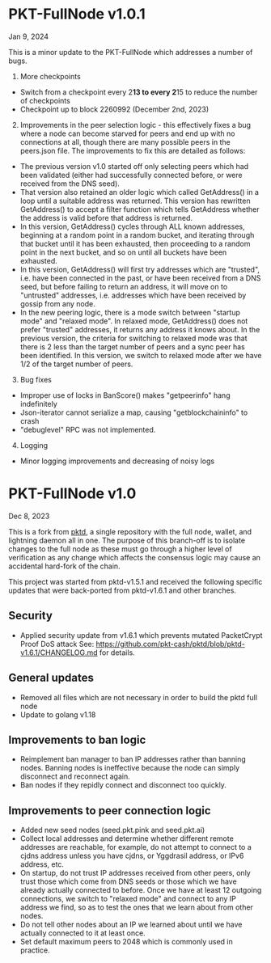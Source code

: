 # PKT-FullNode v1.0.1

Jan 9, 2024

This is a minor update to the PKT-FullNode which addresses a number of bugs.

1. More checkpoints
  * Switch from a checkpoint every 2**13 to every 2**15 to reduce the number of checkpoints
  * Checkpoint up to block 2260992 (December 2nd, 2023)
2. Improvements in the peer selection logic - this effectively fixes a bug where a node can become
starved for peers and end up with no connections at all, though there are many possible peers in the
peers.json file. The improvements to fix this are detailed as follows:
  * The previous version v1.0 started off only selecting peers which had been validated
  (either had successfully connected before, or were received from the DNS seed).
  * That version also retained an older logic which called GetAddress() in a loop until a suitable
  address was returned. This version has rewritten GetAddress() to accept a filter function which
  tells GetAddress whether the address is valid before that address is returned.
  * In this version, GetAddress() cycles through ALL known addresses, beginning at a random point
  in a random bucket, and iterating through that bucket until it has been exhausted, then proceeding
  to a random point in the next bucket, and so on until all buckets have been exhausted.
  * In this version, GetAddress() will first try addresses which are "trusted", i.e. have been
  connected in the past, or have been received from a DNS seed, but before failing to return an
  address, it will move on to "untrusted" addresses, i.e. addresses which have been received by gossip
  from any node.
  * In the new peering logic, there is a mode switch between "startup mode" and "relaxed mode". In
  relaxed mode, GetAddress() does not prefer "trusted" addresses, it returns any address it knows
  about. In the previous version, the criteria for switching to relaxed mode was that there is 2 less
  than the target number of peers and a sync peer has been identified. In this version, we switch to
  relaxed mode after we have 1/2 of the target number of peers.
3. Bug fixes
  * Improper use of locks in BanScore() makes "getpeerinfo" hang indefinitely
  * Json-iterator cannot serialize a map, causing "getblockchaininfo" to crash
  * "debuglevel" RPC was not implemented.
4. Logging
  * Minor logging improvements and decreasing of noisy logs


# PKT-FullNode v1.0

Dec 8, 2023

This is a fork from [pktd](https://github.com/pkt-cash/pktd/blob/pktd-v1.6.1/CHANGELOG.md), a
single repository with the full node, wallet, and lightning daemon all in one. The purpose of this
branch-off is to isolate changes to the full node as these must go through a higher level of
verification as any change which affects the consensus logic may cause an accidental hard-fork of
the chain.

This project was started from pktd-v1.5.1 and received the following specific updates that were
back-ported from pktd-v1.6.1 and other branches.

## Security
* Applied security update from v1.6.1 which prevents mutated PacketCrypt Proof DoS attack
See: https://github.com/pkt-cash/pktd/blob/pktd-v1.6.1/CHANGELOG.md for details.

## General updates
* Removed all files which are not necessary in order to build the pktd full node
* Update to golang v1.18

## Improvements to ban logic
* Reimplement ban manager to ban IP addresses rather than banning nodes. Banning nodes is ineffective because the node can simply disconnect and reconnect again.
* Ban nodes if they repidly connect and disconnect too quickly.

## Improvements to peer connection logic
* Added new seed nodes (seed.pkt.pink and seed.pkt.ai)
* Collect local addresses and determine whether different remote addresses are reachable, for example, do not
attempt to connect to a cjdns address unless you have cjdns, or Yggdrasil address, or IPv6 address, etc.
* On startup, do not trust IP addresses received from other peers, only trust those which come from DNS seeds
or those which we have already actually connected to before. Once we have at least 12 outgoing connections, we
switch to "relaxed mode" and connect to any IP address we find, so as to test the ones that we learn about from
other nodes.
* Do not tell other nodes about an IP we learned about until we have actually connected to it at least once.
* Set default maximum peers to 2048 which is commonly used in practice.